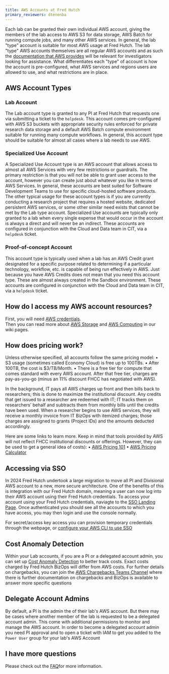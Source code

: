 ```yaml
---
title: AWS Accounts at Fred Hutch
primary_reviewers: dtenenba
---
```

Each lab can be granted their own individual AWS account, giving the members of the lab access to AWS S3 for data storage, AWS Batch for running compute jobs, and many other AWS services.  In general, the lab "type" account is suitable for most AWS usage at Fred Hutch.  The lab "type" AWS accounts themselves are all regular AWS accounts and as such the [documentation that AWS provides](https://docs.aws.amazon.com/index.html?nc2=h_ql_doc_do) will be relevant for investigators looking for assistance.  What differentiates each "type" of account is how the account is pre-configured, what AWS services and regions users are allowed to use, and what restrictions are in place.

## AWS Account Types
### Lab Account

The Lab account type is granted to any PI at Fred Hutch that requests one via submitting a ticket to the `helpdesk`.  This account comes pre-configured with AWS S3 buckets with appropriate security rules enforced for private research data storage and a default AWS Batch compute environment suitable for running many compute workflows. In general, this account type should be suitable for almost all cases where a lab needs to use AWS.  

### Specialized Use Account

A Specialized Use Account type is an AWS account that allows access to almost all AWS Services with very few restrictions or guardrails.  The primary restriction is that you will not be able to grant user access to the account, however you can create just about whatever you like in terms of AWS Services.  In general, these accounts are best suited for Software Development Teams to use for specific cloud-hosted software products.  The other typical usage for these account types is if you are currently conducting a research project that requires a hosted website, dedicated persistent AWS services, or some other similar need exists that cannot be met by the Lab type account.  Specialized Use accounts are typically only granted to a lab when every single expense that would occur in the account is always a direct and will never be an indirect.  These accounts are configured in conjunction with the Cloud and Data team in CIT, via a `helpdesk` ticket.  

### Proof-of-concept Account

This account type is typically used when a lab has an AWS Credit grant designated for a specific purpose related to determining if a particular technology, workflow, etc. is capable of being run effectively in AWS.  Just because you have AWS Credits does not mean that you need this account type.  These are almost always created in the Sandbox environment. These accounts are configured in conjunction with the Cloud and Data team in CIT, via a `helpdesk` ticket.  

## How do I access my AWS account resources?

First, you will need [AWS credentials](/scicomputing/access_credentials/).  
Then you can read more about [AWS Storage](/scicomputing/store_objectstore/) and [AWS Computing](/scicomputing/compute_cloud/) in our wiki pages.  

## How does pricing work?

Unless otherwise specified, all accounts follow the same pricing model:
•	S3 usage (sometimes called Economy Cloud) is free up to 100TBs.
•	After 100TB, the cost is $3/TB/Month. 
•	There is a free tier for compute that comes standard with every AWS account. After that free tier, charges are pay-as-you-go (minus an 11% discount FHCC has negotiated with AWS). 

In the background, IT pays all AWS charges up front and then bills back to researchers; this is done to maximize the institutional discount. Any credits that get issued to a researcher are redeemed with IT; IT tracks them on researchers’ behalf and subtracts them from monthly bills until the credits have been used. When a researcher begins to use AWS services, they will receive a monthly invoice from IT BizOps with itemized charges; those charges are assigned to grants (Project IDs) and the amounts deducted accordingly. 

Here are some links to learn more. Keep in mind that tools provided by AWS will not reflect FHCC institutional discounts or offerings. However, they can be used to get a general idea of costs):
•	[AWS Pricing 101](https://aws.amazon.com/pricing/?aws-products-pricing.sort-by=item.additionalFields.productNameLowercase&aws-products-pricing.sort-order=asc&awsf.Free%20Tier%20Type=*all&awsf.tech-category=*all)
•	[AWS Pricing Calculator](https://calculator.aws/#/?nc2=pr)

## Accessing via SSO
In 2024 Fred Hutch undertook a large migration to move all PI and Divisional AWS account to a new, more secure architecture. One of the benefits of this is integration with our Fred Hutch domain, meaning a user can now log into their AWS account using their Fred Hutch credentials. To access your account using your Fred Hutch credentials, naviagte to the [SSO Landing Page](https://d-92674cb6d7.awsapps.com/start). Once authenticated you should see all the accounts to which you have access, you may then login and use the console normally. 

For secret/access key access you can provision temporary credentials through the webpage, or [configure your AWS CLI to use SSO](https://docs.aws.amazon.com/cli/latest/userguide/cli-configure-sso.html)

## Cost Anomaly Detection
Within your Lab accounts, if you are a PI or a delegated account admin, you can set up [Cost Anomaly Detection](https://docs.aws.amazon.com/cost-management/latest/userguide/getting-started-ad.html) to better track costs. Exact costs charged by Fred Hutch BizOps will differ from AWS costs. For further details on chargebacks, you can join the [AWS Chargebacks Teams Channel](https://teams.microsoft.com/l/channel/19:86nu83-f_YlZdMcyP7OFIKxyW_1DmMWp3woTI90H2bM1@thread.tacv2/General?groupId=24987ba0-f4d9-4a11-8de1-150b4c971610&tenantId=0054a3ea-b394-418b-ad1a-174138231fd6) where there is further documentation on chargebacks and BizOps is available to answer more specific questions

## Delegate Account Admins
By default, a PI is the admin the of their lab's AWS account. But there may be cases where another member of the lab is requested to be a delegated account admin. This come with additional permissions to monitor and manage the AWS account. In order to become a delegated account admin you need PI approval and to open a ticket with IAM to get you added to the `Power User` group for your lab's AWS Account

## I have more questions

Please check out the [FAQ](/scicomputing/store_objectstore/#faq)for more information.
